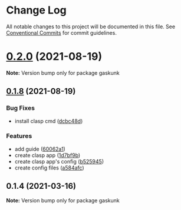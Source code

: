 # Change Log

All notable changes to this project will be documented in this file.
See [Conventional Commits](https://conventionalcommits.org) for commit guidelines.

# [0.2.0](https://github.com/shuta13/gaskunk/compare/v0.1.8...v0.2.0) (2021-08-19)

**Note:** Version bump only for package gaskunk





## [0.1.8](https://github.com/shuta13/gaskunk/compare/v0.1.7...v0.1.8) (2021-08-19)


### Bug Fixes

* install clasp cmd ([dcbc48d](https://github.com/shuta13/gaskunk/commit/dcbc48d1b1d777cf1fcfbd789fe16c2fd51ff17e))


### Features

* add guide ([60062a1](https://github.com/shuta13/gaskunk/commit/60062a1d37be8b9c5e93f601c24b41e014fa23d7))
* create clasp app ([1d7bf9b](https://github.com/shuta13/gaskunk/commit/1d7bf9b5422ae1448c5b8154310e596ca3885771))
* create clasp app's config ([b525945](https://github.com/shuta13/gaskunk/commit/b5259455b167959bc71ca8ff2d650e0996bbf2bf))
* create config files ([a584afc](https://github.com/shuta13/gaskunk/commit/a584afcb2fa58251dba1233e5550d3fcdf117925))





## 0.1.4 (2021-03-16)

**Note:** Version bump only for package gaskunk
